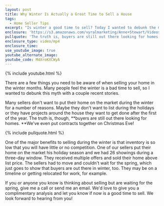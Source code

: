 ```yaml
---
layout: post
title: Why Winter Is Actually a Great Time to Sell a House
tags:
  - Home Seller Tips
excerpt: "Is winter a good time to sell? Today I wanted to debunk the myth that you can't sell a home during this time of the year."
enclosure: 'https://s3.amazonaws.com/vyralmarketing/Anne+Stewart/Videos/2017/Why+Winter+Is+Actually+a+Great+Time+to+Sell+a+House+-+Oregon+Real+Estate+Agent.mp4'
pullquote: 'The truth is, buyers are still out there looking for homes.'
enclosure_type: video/mp4
enclosure_time:
use_youtube_image: true
youtube_alternate_image:
youtube_code: M4XroKXCWyA
---
```



{% include youtube.html %}

There are a few things you need to be aware of when selling your home in the winter months. Many people feel the winter is a bad time to sell, so I wanted to debunk this myth with a couple recent stories.

Many sellers don't want to put their home on the market during the winter for a number of reasons. Maybe they don't want to list during the holidays or they have projects around the house they want to get done after the first of the year. The truth is, though, **buyers are still out there looking for homes.&nbsp;**We've even put contracts together on Christmas Eve!

{% include pullquote.html %}

One of the major benefits to selling during the winter is that inventory is so low that you will have little or no competition. One of our sellers put their home on the market his holiday season and we had 26 showings during a three-day window. They received multiple offers and sold their home above list price. The sellers had to move and couldn't wait for the spring, which just goes to show that buyers are out there in winter, too. They may be on a timeline or getting relocated for work, for example.

If you or anyone you know is thinking about selling but are waiting for the spring, give me a call or send me an email. We'd love to give you a complimentary analysis and let you know if now is a good time to sell. We look forward to hearing from you!